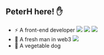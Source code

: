## PeterH here! ✋
- ⚡ A front-end developer ![](https://img.shields.io/badge/react-brightgreen) ![](https://img.shields.io/badge/ts-blue) ![](https://img.shields.io/badge/taro-informational)
- 🌱 A fresh man in web3 ![](https://img.shields.io/badge/rust-pink)
- 🤔 A vegetable dog




<!--
**LiuN1an/LiuN1an** is a ✨ _special_ ✨ repository because its `README.md` (this file) appears on your GitHub profile.

Here are some ideas to get you started:

- 🔭 I’m currently working on ...
- 🌱 I’m currently learning ...
- 👯 I’m looking to collaborate on ...
- 🤔 I’m looking for help with ...
- 💬 Ask me about ...
- 📫 How to reach me: ...
- 😄 Pronouns: ...
- ⚡ Fun fact: ...
-->
